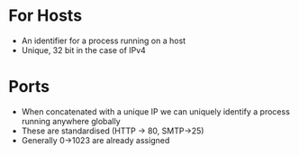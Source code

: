 # For Hosts
- An identifier for a process running on a host
- Unique, 32 bit in the case of IPv4

# Ports
- When concatenated with a unique IP we can uniquely identify a process running anywhere globally
- These are standardised (HTTP -> 80, SMTP->25)
- Generally 0->1023 are already assigned

